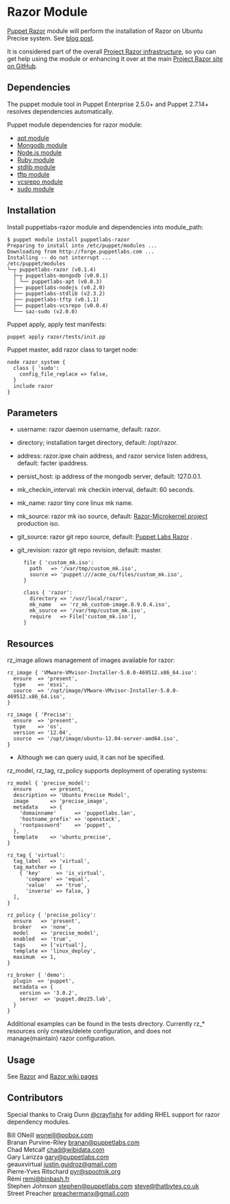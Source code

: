 # Razor Module

[Puppet Razor][razor] module will perform the installation of Razor on Ubuntu Precise system. See [blog post](http://puppetlabs.com/blog/puppet-razor-module/).

It is considered part of the overall [Project Razor infrastructure][razor], so you can get
help using the module or enhancing it over at the main [Project Razor site on GitHub][razor].

[razor]: https://github.com/puppetlabs/razor

## Dependencies

The puppet module tool in Puppet Enterprise 2.5.0+ and Puppet 2.7.14+ resolves dependencies automatically.

Puppet module dependencies for razor module:

* [apt module](https://github.com/puppetlabs/puppetlabs-apt)
* [Mongodb module](https://github.com/puppetlabs/puppetlabs-mongodb)
* [Node.js module](https://github.com/puppetlabs/puppetlabs-nodejs)
* [Ruby module](https://github.com/puppetlabs/puppetlabs-ruby)
* [stdlib module](https://github.com/puppetlabs/puppetlabs-stdlib)
* [tftp module](https://github.com/puppetlabs/puppetlabs-tftp)
* [vcsrepo module](https://github.com/puppetlabs/puppetlabs-vcsrepo)
* [sudo module](https://github.com/saz/puppet-sudo)

## Installation

Install puppetlabs-razor module and dependencies into module_path:

    $ puppet module install puppetlabs-razor
    Preparing to install into /etc/puppet/modules ...
    Downloading from http://forge.puppetlabs.com ...
    Installing -- do not interrupt ...
    /etc/puppet/modules
    └─┬ puppetlabs-razor (v0.1.4)
      ├─┬ puppetlabs-mongodb (v0.0.1)
      │ └── puppetlabs-apt (v0.0.3)
      ├── puppetlabs-nodejs (v0.2.0)
      ├── puppetlabs-stdlib (v2.3.2)
      ├── puppetlabs-tftp (v0.1.1)
      ├── puppetlabs-vcsrepo (v0.0.4)
      └── saz-sudo (v2.0.0)

Puppet apply, apply test manifests:

    puppet apply razor/tests/init.pp

Puppet master, add razor class to target node:

    node razor_system {
      class { 'sudo':
        config_file_replace => false,
      }
      include razor
    }

## Parameters

* username: razor daemon username, default: razor.
* directory; installation target directory, default: /opt/razor.
* address: razor.ipxe chain address, and razor service listen address, default: facter ipaddress.
* persist_host: ip address of the mongodb server, default: 127.0.0.1.
* mk_checkin_interval: mk checkin interval, default: 60 seconds.
* mk_name: razor tiny core linux mk name.
* mk_source: razor mk iso source, default: [Razor-Microkernel project](https://github.com/downloads/puppetlabs/Razor-Microkernel) production iso.
* git_source: razor git repo source, default: [Puppet Labs Razor](https://github.com/puppetlabs/Razor.git) .
* git_revision: razor git repo revision, default: master.

        file { 'custom_mk.iso':
          path   => '/var/tmp/custom_mk.iso',
          source => 'puppet:///acme_co/files/custom_mk.iso',
        }

        class { 'razor':
          directory => '/usr/local/razor',
          mk_name   => 'rz_mk_custom-image.0.9.0.4.iso',
          mk_source => '/var/tmp/custom_mk.iso',
          require   => File['custom_mk.iso'],
        }

## Resources

rz_image allows management of images available for razor:

    rz_image { 'VMware-VMvisor-Installer-5.0.0-469512.x86_64.iso':
      ensure  => 'present',
      type    => 'esxi',
      source  => '/opt/image/VMware-VMvisor-Installer-5.0.0-469512.x86_64.iso',
    }

    rz_image { 'Precise':
      ensure  => 'present',
      type    => 'os',
      version => '12.04',
      source  => '/opt/image/ubuntu-12.04-server-amd64.iso',
    }

* Although we can query uuid, it can not be specified.

rz_model, rz_tag, rz_policy supports deployment of operating systems:

    rz_model { 'precise_model':
      ensure      => present,
      description => 'Ubuntu Precise Model',
      image       => 'precise_image',
      metadata    => {
        'domainname'      => 'puppetlabs.lan',
        'hostname_prefix' => 'openstack',
        'rootpassword'    => 'puppet',
      },
      template    => 'ubuntu_precise',
    }

    rz_tag { 'virtual':
      tag_label   => 'virtual',
      tag_matcher => [
        { 'key'     => 'is_virtual',
          'compare' => 'equal',
          'value'   => 'true',
          'inverse' => false, }
      ],
    }

    rz_policy { 'precise_policy':
      ensure   => 'present',
      broker   => 'none',
      model    => 'precise_model',
      enabled  => 'true',
      tags     => ['virtual'],
      template => 'linux_deploy',
      maximum  => 1,
    }

    rz_broker { 'demo':
      plugin  => 'puppet',
      metadata => {
        version => '3.0.2',
        server  => 'puppet.dmz25.lab',
      }
    }

Additional examples can be found in the tests directory. Currently rz\_\* resources only creates/delete configuration, and does not manage(maintain) razor configuration.

## Usage

See [Razor](https://github.com/puppetlabs/Razor) and [Razor wiki pages](https://github.com/puppetlabs/Razor/wiki)

## Contributors

Special thanks to Craig Dunn [@crayfishx](https://github.com/crayfishx) for adding RHEL support for razor dependency modules.

Bill ONeill <woneill@pobox.com>  
Branan Purvine-Riley <branan@puppetlabs.com>  
Chad Metcalf <chad@wibidata.com>  
Gary Larizza <gary@puppetlabs.com>  
geauxvirtual <justin.guidroz@gmail.com>  
Pierre-Yves Ritschard <pyr@spootnik.org>  
Rémi <remi@binbash.fr>  
Stephen Johnson <stephen@puppetlabs.com> <steve@thatbytes.co.uk>  
Street Preacher <preachermanx@gmail.com>  
